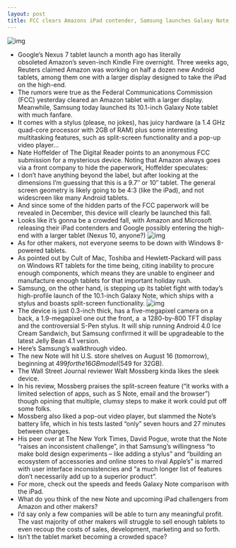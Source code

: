 ```yaml
---
layout: post
title: FCC clears Amazons iPad contender, Samsung launches Galaxy Note 10.1
---
```

![img](http://media.idownloadblog.com/wp-content/uploads/2012/08/Galaxy-Note-10.1-hand-pulling-stylus.jpg)
* Google’s Nexus 7 tablet launch a month ago has literally obsoleted Amazon’s seven-inch Kindle Fire overnight. Three weeks ago, Reuters claimed Amazon was working on half a dozen new Android tablets, among them one with a larger display designed to take the iPad on the high-end.
* The rumors were true as the Federal Communications Commission (FCC) yesterday cleared an Amazon tablet with a larger display. Meanwhile, Samsung today launched its 10.1-inch Galaxy Note tablet with much fanfare.
* It comes with a stylus (please, no jokes), has juicy hardware (a 1.4 GHz quad-core processor with 2GB of RAM) plus some interesting multitasking features, such as split-screen functionality and a pop-up video player…
* Nate Hoffelder of The Digital Reader points to an anonymous FCC submission for a mysterious device. Noting that Amazon always goes via a front company to hide the paperwork, Hoffelder speculates:
* I don’t have anything beyond the label, but after looking at the dimensions I’m guessing that this is a 9.7″ or 10″ tablet. The general screen geometry is likely going to be 4:3 (like the iPad), and not widescreen like many Android tablets.
* And since some of the hidden parts of the FCC paperwork will be revealed in December, this device will clearly be launched this fall.
* Looks like it’s gonna be a crowded fall, with Amazon and Microsoft releasing their iPad contenders and Google possibly entering the high-end with a larger tablet (Nexus 10, anyone?)
![img](http://media.idownloadblog.com/wp-content/uploads/2012/08/Amazon-Kindle-Fire-FCC-9.7-inch.png)
* As for other makers, not everyone seems to be down with Windows 8-powered tablets.
* As pointed out by Cult of Mac, Toshiba and Hewlett-Packard will pass on Windows RT tablets for the time being, citing inability to procure enough components, which means they are unable to engineer and manufacture enough tablets for that important holiday rush.
* Samsung, on the other hand, is stepping up its tablet fight with today’s high-profile launch of the 10.1-inch Galaxy Note, which ships with a stylus and boasts split-screen functionality.
![img](http://media.idownloadblog.com/wp-content/uploads/2012/08/Galaxy-Note-10.1-front-flat-stylus.jpg)
* The device is just 0.3-inch thick, has a five-megapixel camera on a back, a 1.9-megapixel one out the front, a  a 1280-by-800 TFT display and the controversial S-Pen stylus. It will ship running Android 4.0 Ice Cream Sandwich, but Samsung confirmed it will be upgradeable to the latest Jelly Bean 4.1 version.
* Here’s Samsung’s walkthrough video.
* The new Note will hit U.S. store shelves on August 16 (tomorrow), beginning at $499 for the 16GB model ($549 for 32GB).
* The Wall Street Journal reviewer Walt Mossberg kinda likes the sleek device.
* In his review, Mossberg praises the split-screen feature (“it works with a limited selection of apps, such as S Note, email and the browser”) though opining that multiple, clumsy steps to make it work could put off some folks.
* Mossberg also liked a pop-out video player, but slammed the Note’s battery life, which in his tests lasted “only” seven hours and 27 minutes between charges.
* His peer over at The New York Times, David Pogue, wrote that the Note “raises an inconsistent challenge”, in that Samsung’s willingness “to make bold design experiments – like adding a stylus” and “building an ecosystem of accessories and online stores to rival Apple’s” is marred with user interface inconsistencies and “a much longer list of features don’t necessarily add up to a superior product”.
* For more, check out the speeds and feeds Galaxy Note comparison with the iPad.
* What do you think of the new Note and upcoming iPad challengers from Amazon and other makers?
* I’d say only a few companies will be able to turn any meaningful profit. The vast majority of other makers will struggle to sell enough tablets to even recoup the costs of sales, development, marketing and so forth.
* Isn’t the tablet market becoming a crowded space?

